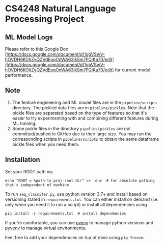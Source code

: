 # CS4248 Natural Language Processing Project

## ML Model Logs
Please refer to this Google Doc [https://docs.google.com/document/d/1gbVSwV-hOVDH6KOhZyQZVdEpqOnWA63lkSm7FQlKa70/edit](https://docs.google.com/document/d/1gbVSwV-hOVDH6KOhZyQZVdEpqOnWA63lkSm7FQlKa70/edit) for current model performance.

## Note
1. The feature engineering and ML model files are in the ``pipeline/scripts`` directory. The pickled data files are in ``pipeline/pickles``. Note that the pickle files are separated based on the type of features so that it's easier to try experimenting with and combining different features during ML training.
2. Some pickle files in the directory ``pipeline/pickles`` are not committed/pushed to GitHub due to their large size. You may run the corresponding scripts in ``pipeline/scripts`` to obtain the same dataframe pickle files when you need them.

## Installation
Set your ROOT path via 

```
echo "ROOT = %path-to-proj-root-dir" >> .env  # for absolute pathing that's independent of machine  
```

To run `seq_classifer.py`, use python version 3.7+ and install based on versioning stated in `requirements.txt`. You can either install on demand (i.e. only when you need it to run a script) or install all dependencies using


```
pip install -r requirements.txt  # install dependencies
```

If you're comfortable, you can use [pyenv](https://github.com/pyenv/pyenv) to manage python versions
and [pyvenv](https://github.com/pyenv/pyenv-virtualenv) to manage virtual environments.

Feel free to add your dependencies on top of mine using `pip freeze`.
